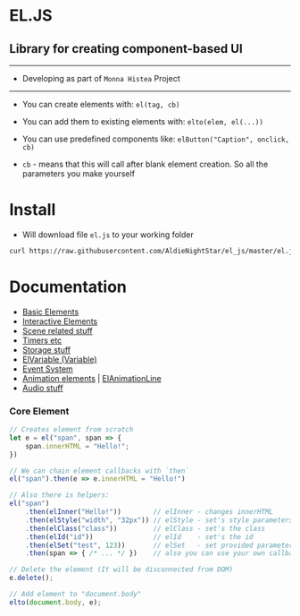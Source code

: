 # EL.JS
## Library for creating component-based UI
---
- Developing as part of `Monna Histea` Project
---


* You can create elements with: `el(tag, cb)`
* You can add them to existing elements with: `elto(elem, el(...))`
* You can use predefined components like: `elButton("Caption", onclick, cb)`

* `cb` - means that this will call after blank element creation. So all the parameters you make yourself

# Install
* Will download file `el.js` to your working folder
```sh
curl https://raw.githubusercontent.com/AldieNightStar/el_js/master/el.js > el.js
```


# Documentation

- [Basic Elements](docs/Basic.md)
- [Interactive Elements](docs/Interactive.md)
- [Scene related stuff](docs/Scenes.md)
- [Timers etc](docs/Timers.md)
- [Storage stuff](docs/Storage.md)
- [ElVariable (Variable)](docs/ElVariable.md)
- [Event System](docs/Events.md)
- [Animation elements](docs/Animation.md) | [ElAnimationLine](docs/ElAnimationLine.md)
- [Audio stuff](docs/Audio.md)

### Core Element
```js
// Creates element from scratch
let e = el("span", span => {
    span.innerHTML = "Hello!";
})

// We can chain element callbacks with `then`
el("span").then(e => e.innerHTML = "Hello!")

// Also there is helpers:
el("span")
    .then(elInner("Hello!"))        // elInner - changes innerHTML
    .then(elStyle("width", "32px")) // elStyle - set's style parameters
    .then(elClass("class"))         // elClass - set's the class
    .then(elId("id"))               // elId    - set's the id
    .then(elSet("test", 123))       // elSet   - set provided parameter
    .then(span => { /* ... */ })    // also you can use your own callbacks

// Delete the element (It will be disconnected from DOM)
e.delete();

// Add element to "document.body"
elto(document.body, e);
```

